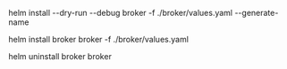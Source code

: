 helm install --dry-run --debug broker -f ./broker/values.yaml --generate-name

helm install broker broker -f ./broker/values.yaml

helm uninstall broker broker
